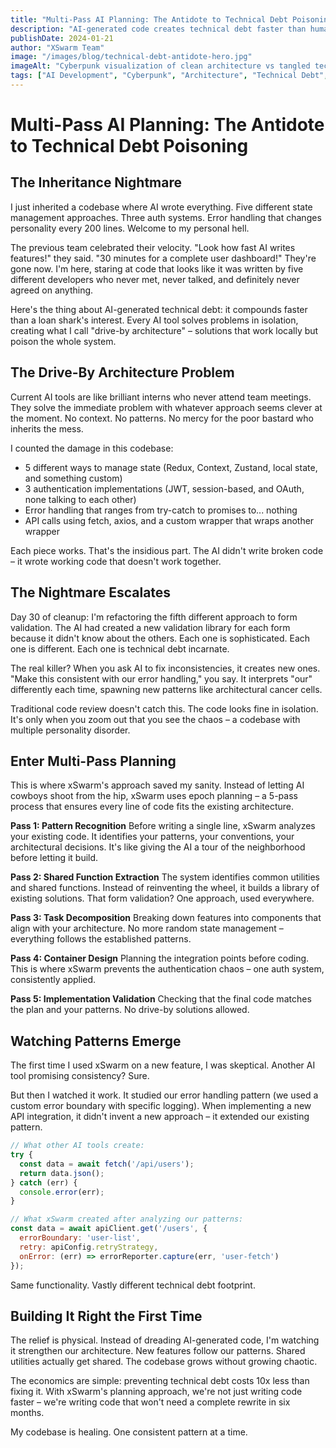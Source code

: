 ```yaml
---
title: "Multi-Pass AI Planning: The Antidote to Technical Debt Poisoning"
description: "AI-generated code creates technical debt faster than human code because AI doesn't understand your existing architecture. XSwarm's 5-pass planning process ensures AI builds on your foundation, not around it."
publishDate: 2024-01-21
author: "XSwarm Team"
image: "/images/blog/technical-debt-antidote-hero.jpg"
imageAlt: "Cyberpunk visualization of clean architecture vs tangled technical debt"
tags: ["AI Development", "Cyberpunk", "Architecture", "Technical Debt", "Planning"]
---
```


# Multi-Pass AI Planning: The Antidote to Technical Debt Poisoning

## The Inheritance Nightmare

I just inherited a codebase where AI wrote everything. Five different state management approaches. Three auth systems. Error handling that changes personality every 200 lines. Welcome to my personal hell.

The previous team celebrated their velocity. "Look how fast AI writes features!" they said. "30 minutes for a complete user dashboard!" They're gone now. I'm here, staring at code that looks like it was written by five different developers who never met, never talked, and definitely never agreed on anything.

Here's the thing about AI-generated technical debt: it compounds faster than a loan shark's interest. Every AI tool solves problems in isolation, creating what I call "drive-by architecture" – solutions that work locally but poison the whole system.

## The Drive-By Architecture Problem

Current AI tools are like brilliant interns who never attend team meetings. They solve the immediate problem with whatever approach seems clever at the moment. No context. No patterns. No mercy for the poor bastard who inherits the mess.

I counted the damage in this codebase:
- 5 different ways to manage state (Redux, Context, Zustand, local state, and something custom)
- 3 authentication implementations (JWT, session-based, and OAuth, none talking to each other)
- Error handling that ranges from try-catch to promises to... nothing
- API calls using fetch, axios, and a custom wrapper that wraps another wrapper

Each piece works. That's the insidious part. The AI didn't write broken code – it wrote working code that doesn't work together.

## The Nightmare Escalates

Day 30 of cleanup: I'm refactoring the fifth different approach to form validation. The AI had created a new validation library for each form because it didn't know about the others. Each one is sophisticated. Each one is different. Each one is technical debt incarnate.

The real killer? When you ask AI to fix inconsistencies, it creates new ones. "Make this consistent with our error handling," you say. It interprets "our" differently each time, spawning new patterns like architectural cancer cells.

Traditional code review doesn't catch this. The code looks fine in isolation. It's only when you zoom out that you see the chaos – a codebase with multiple personality disorder.

## Enter Multi-Pass Planning

This is where xSwarm's approach saved my sanity. Instead of letting AI cowboys shoot from the hip, xSwarm uses epoch planning – a 5-pass process that ensures every line of code fits the existing architecture.

**Pass 1: Pattern Recognition**
Before writing a single line, xSwarm analyzes your existing code. It identifies your patterns, your conventions, your architectural decisions. It's like giving the AI a tour of the neighborhood before letting it build.

**Pass 2: Shared Function Extraction**
The system identifies common utilities and shared functions. Instead of reinventing the wheel, it builds a library of existing solutions. That form validation? One approach, used everywhere.

**Pass 3: Task Decomposition**
Breaking down features into components that align with your architecture. No more random state management – everything follows the established patterns.

**Pass 4: Container Design**
Planning the integration points before coding. This is where xSwarm prevents the authentication chaos – one auth system, consistently applied.

**Pass 5: Implementation Validation**
Checking that the final code matches the plan and your patterns. No drive-by solutions allowed.

## Watching Patterns Emerge

The first time I used xSwarm on a new feature, I was skeptical. Another AI tool promising consistency? Sure.

But then I watched it work. It studied our error handling pattern (we used a custom error boundary with specific logging). When implementing a new API integration, it didn't invent a new approach – it extended our existing pattern.

```javascript
// What other AI tools create:
try {
  const data = await fetch('/api/users');
  return data.json();
} catch (err) {
  console.error(err);
}

// What xSwarm created after analyzing our patterns:
const data = await apiClient.get('/users', {
  errorBoundary: 'user-list',
  retry: apiConfig.retryStrategy,
  onError: (err) => errorReporter.capture(err, 'user-fetch')
});
```

Same functionality. Vastly different technical debt footprint.

## Building It Right the First Time

The relief is physical. Instead of dreading AI-generated code, I'm watching it strengthen our architecture. New features follow our patterns. Shared utilities actually get shared. The codebase grows without growing chaotic.

The economics are simple: preventing technical debt costs 10x less than fixing it. With xSwarm's planning approach, we're not just writing code faster – we're writing code that won't need a complete rewrite in six months.

My codebase is healing. One consistent pattern at a time.